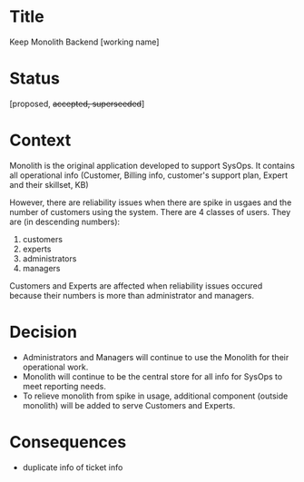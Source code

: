 # Title
Keep Monolith Backend [working name]

# Status
[proposed, ~~accepted, superseeded~~]

# Context
Monolith is the original application developed to support SysOps.  It contains all operational info (Customer, Billing info, customer's support plan,  Expert and their skillset, KB)  

However, there are reliability issues when there are spike in usgaes and the number of customers using the system.  There are 4 classes of users.  They are (in descending numbers):
1. customers
2. experts
3. administrators
4. managers 

Customers and Experts are affected when reliability issues occured because their numbers is more than administrator and managers.

# Decision
- Administrators and Managers will continue to use the Monolith for their operational work.
- Monolith will continue to be the central store for all info for SysOps to meet reporting needs.
- To relieve monolith from spike in usage, additional component (outside monolith) will be added to serve Customers and Experts.

# Consequences
- duplicate info of ticket info

